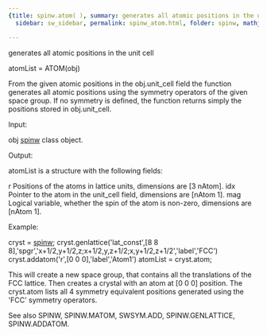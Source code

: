 ```yaml
---
{title: spinw.atom( ), summary: generates all atomic positions in the unit cell, keywords: sample,
  sidebar: sw_sidebar, permalink: spinw_atom.html, folder: spinw, mathjax: 'true'}

---
```

generates all atomic positions in the unit cell
 
atomList = ATOM(obj)
 
From the given atomic positions in the obj.unit_cell field the function
generates all atomic positions using the symmetry operators of the given
space group. If no symmetry is defined, the function returns simply the
positions stored in obj.unit_cell.
 
Input:
 
obj       [spinw](spinw.html) class object.
 
Output:
 
atomList is a structure with the following fields:
 
  r       Positions of the atoms in lattice units, dimensions are 
          [3 nAtom]. 
  idx     Pointer to the atom in the unit_cell field, dimensions are
          [nAtom 1].
  mag     Logical variable, whether the spin of the atom is non-zero,
          dimensions are [nAtom 1].
 
Example:
 
cryst = [spinw](spinw.html);
cryst.genlattice('lat_const',[8 8 8],'spgr','x+1/2,y+1/2,z;x+1/2,y,z+1/2;x,y+1/2,z+1/2','label','FCC')
cryst.addatom('r',[0 0 0],'label','Atom1')
atomList = cryst.atom;
 
This will create a new space group, that contains all the translations of
the FCC lattice. Then creates a crystal with an atom at [0 0 0] position.
The cryst.atom lists all 4 symmetry equivalent positions generated using
the 'FCC' symmetry operators.
 
See also SPINW, SPINW.MATOM, SWSYM.ADD, SPINW.GENLATTICE, SPINW.ADDATOM.
 

